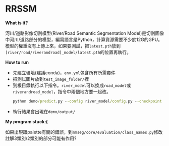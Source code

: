 # RRSSM
**What is it?**

河川/道路影像切割模型(River/Road Semantic Segmentation Model)是切割圖像中河川/道路部分的模型，編寫語言是Python，計算資源需要不少於12G的GPU。
模型的權重沒有上傳上來，如果要測試，把`latest.pth`放到`[river/road/riverandroad]_model/latest.pth`的位置再執行。

**How to run**

* 先建立環境(建議conda)，`env.yml`包含所有所需套件
* 把測試圖片放到`test_image_folder/`裡
* 到根目錄執行以下指令。`river_model`可以換成`road_model`或`riverandroad_model`，指令中兩個地方要一起改。
    ```cmd
    python demo/predict.py --config river_model/config.py --checkpoint river_model/latest.pth
    ```
* 執行結果會出現在`demo/output/`

**My program stuck:(**

如果出現跟palette有關的錯誤，到`mmseg/core/evaluation/class_names.py`修改註解3類別/2類別的部分可能有作用?